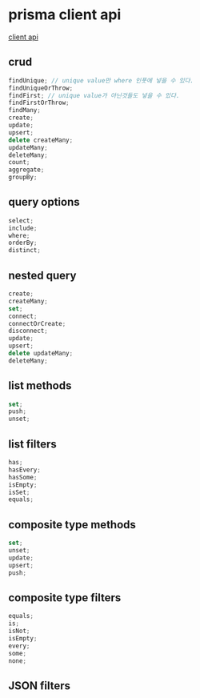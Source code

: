 # prisma client api

[client api](https://www.prisma.io/docs/reference/api-reference/prisma-client-reference#datasources)

## crud

```ts
findUnique; // unique value만 where 인풋에 넣을 수 있다.
findUniqueOrThrow;
findFirst; // unique value가 아닌것들도 넣을 수 있다.
findFirstOrThrow;
findMany;
create;
update;
upsert;
delete createMany;
updateMany;
deleteMany;
count;
aggregate;
groupBy;
```

## query options

```ts
select;
include;
where;
orderBy;
distinct;
```

## nested query

```ts
create;
createMany;
set;
connect;
connectOrCreate;
disconnect;
update;
upsert;
delete updateMany;
deleteMany;
```

## list methods

```ts
set;
push;
unset;
```

## list filters

```ts
has;
hasEvery;
hasSome;
isEmpty;
isSet;
equals;
```

## composite type methods

```ts
set;
unset;
update;
upsert;
push;
```

## composite type filters

```ts
equals;
is;
isNot;
isEmpty;
every;
some;
none;
```

## JSON filters
